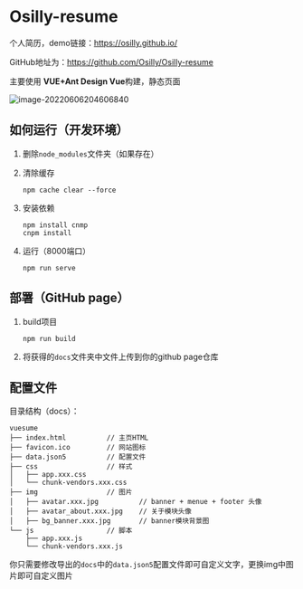 # Osilly-resume

 个人简历，demo链接：https://osilly.github.io/

GitHub地址为：https://github.com/Osilly/Osilly-resume

主要使用 **VUE+Ant Design Vue**构建，静态页面

![image-20220606204606840](https://osillypicture.xyz/2022/06/06/d5ae04926663f.png)

## 如何运行（开发环境）

1. 删除`node_modules`文件夹（如果存在）

2. 清除缓存

   ```
   npm cache clear --force
   ```

3. 安装依赖

   ```
   npm install cnmp
   cnpm install
   ```

4. 运行（8000端口）

   ```
   npm run serve
   ```

## 部署（GitHub page）

1. build项目

   ```
   npm run build
   ```

2. 将获得的`docs`文件夹中文件上传到你的github page仓库

## 配置文件

目录结构（docs）：

```
vuesume
├── index.html          // 主页HTML
├── favicon.ico         // 网站图标
├── data.json5          // 配置文件 
├── css                 // 样式
│   ├── app.xxx.css
│   └── chunk-vendors.xxx.css
├── img                 // 图片
│   ├── avatar.xxx.jpg          // banner + menue + footer 头像
│   ├── avatar_about.xxx.jpg    // 关于模块头像
│   ├── bg_banner.xxx.jpg       // banner模块背景图
└── js                  // 脚本
    ├── app.xxx.js
    └── chunk-vendors.xxx.js
```

你只需要修改导出的`docs`中的`data.json5`配置文件即可自定义文字，更换img中图片即可自定义图片

